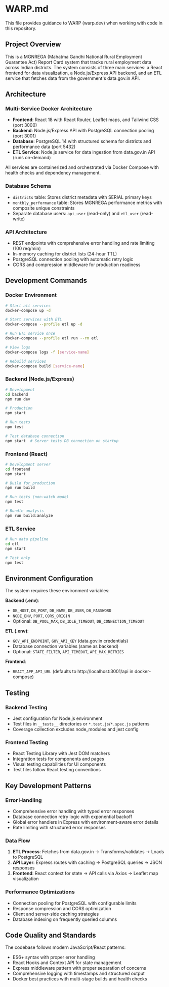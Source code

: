 # WARP.md

This file provides guidance to WARP (warp.dev) when working with code in this repository.

## Project Overview

This is a MGNREGA (Mahatma Gandhi National Rural Employment Guarantee Act) Report Card system that tracks rural employment data across Indian districts. The system consists of three main services: a React frontend for data visualization, a Node.js/Express API backend, and an ETL service that fetches data from the government's data.gov.in API.

## Architecture

### Multi-Service Docker Architecture
- **Frontend**: React 18 with React Router, Leaflet maps, and Tailwind CSS (port 3000)
- **Backend**: Node.js/Express API with PostgreSQL connection pooling (port 3001) 
- **Database**: PostgreSQL 14 with structured schema for districts and performance data (port 5432)
- **ETL Service**: Node.js service for data ingestion from data.gov.in API (runs on-demand)

All services are containerized and orchestrated via Docker Compose with health checks and dependency management.

### Database Schema
- `districts` table: Stores district metadata with SERIAL primary keys
- `monthly_performance` table: Stores MGNREGA performance metrics with composite unique constraints
- Separate database users: `api_user` (read-only) and `etl_user` (read-write)

### API Architecture
- REST endpoints with comprehensive error handling and rate limiting (100 req/min)
- In-memory caching for district lists (24-hour TTL)
- PostgreSQL connection pooling with automatic retry logic
- CORS and compression middleware for production readiness

## Development Commands

### Docker Environment
```bash
# Start all services
docker-compose up -d

# Start services with ETL 
docker-compose --profile etl up -d

# Run ETL service once
docker-compose --profile etl run --rm etl

# View logs
docker-compose logs -f [service-name]

# Rebuild services
docker-compose build [service-name]
```

### Backend (Node.js/Express)
```bash
# Development
cd backend
npm run dev

# Production
npm start

# Run tests
npm test

# Test database connection
npm start  # Server tests DB connection on startup
```

### Frontend (React)
```bash
# Development server
cd frontend
npm start

# Build for production
npm run build

# Run tests (non-watch mode)
npm test

# Bundle analysis
npm run build:analyze
```

### ETL Service
```bash
# Run data pipeline
cd etl
npm start

# Test only
npm test
```

## Environment Configuration

The system requires these environment variables:

**Backend (.env)**:
- `DB_HOST`, `DB_PORT`, `DB_NAME`, `DB_USER`, `DB_PASSWORD`
- `NODE_ENV`, `PORT`, `CORS_ORIGIN`
- Optional: `DB_POOL_MAX`, `DB_IDLE_TIMEOUT`, `DB_CONNECTION_TIMEOUT`

**ETL (.env)**:
- `GOV_API_ENDPOINT`, `GOV_API_KEY` (data.gov.in credentials)
- Database connection variables (same as backend)
- Optional: `STATE_FILTER`, `API_TIMEOUT`, `API_MAX_RETRIES`

**Frontend**:
- `REACT_APP_API_URL` (defaults to http://localhost:3001/api in docker-compose)

## Testing

### Backend Testing
- Jest configuration for Node.js environment
- Test files in `__tests__` directories or `*.test.js`/`*.spec.js` patterns
- Coverage collection excludes node_modules and jest config

### Frontend Testing
- React Testing Library with Jest DOM matchers
- Integration tests for components and pages
- Visual testing capabilities for UI components
- Test files follow React testing conventions

## Key Development Patterns

### Error Handling
- Comprehensive error handling with typed error responses
- Database connection retry logic with exponential backoff
- Global error handlers in Express with environment-aware error details
- Rate limiting with structured error responses

### Data Flow
1. **ETL Process**: Fetches from data.gov.in → Transforms/validates → Loads to PostgreSQL
2. **API Layer**: Express routes with caching → PostgreSQL queries → JSON responses  
3. **Frontend**: React context for state → API calls via Axios → Leaflet map visualization

### Performance Optimizations
- Connection pooling for PostgreSQL with configurable limits
- Response compression and CORS optimization
- Client and server-side caching strategies
- Database indexing on frequently queried columns

## Code Quality and Standards

The codebase follows modern JavaScript/React patterns:
- ES6+ syntax with proper error handling
- React Hooks and Context API for state management
- Express middleware pattern with proper separation of concerns
- Comprehensive logging with timestamps and structured output
- Docker best practices with multi-stage builds and health checks